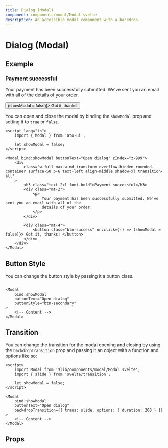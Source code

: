 ```yaml
---
title: Dialog (Modal)
component: components/modal/Modal.svelte
description: An accessible modal component with a backdrop.
---
```


<script>
    import Usage from '../Usage.svelte';
    import PropsTable from './PropsTable.svelte';
    import docs from '$lib/components/modal/Modal.svelte?raw&sveld';
    import Modal from '$lib/components/modal/Modal.svelte';

    let showModal = false;
</script>

# Dialog (Modal)

## Example

<Usage padding="py-20">
    <Modal bind:showModal buttonText="Open dialog" zIndex="z-999">
        <div
            class="w-full max-w-md transform overflow-hidden rounded-container surface-50 p-6 text-left align-middle shadow-xl transition-all"
        >
            <h3 class="text-2xl font-bold">Payment successful</h3>
            <div class="mt-2">
                <p>
                    Your payment has been successfully submitted. We’ve sent you an email with all of the
                    details of your order.
                </p>
            </div>
            <div class="mt-4">
                <button class="btn-success" on:click={() => (showModal = false)}> Got it, thanks! </button>
            </div>
        </div>
    </Modal>
</Usage>

You can open and close the modal by binding the `showModal` prop and setting it to `true` or `false`.

```svelte
<script lang="ts">
	import { Modal } from 'ato-ui';

	let showModal = false;
</script>

<Modal bind:showModal buttonText="Open dialog" zIndex="z-999">
	<div
		class="w-full max-w-md transform overflow-hidden rounded-container surface-50 p-6 text-left align-middle shadow-xl transition-all"
	>
		<h3 class="text-2xl font-bold">Payment successful</h3>
		<div class="mt-2">
			<p>
				Your payment has been successfully submitted. We’ve sent you an email with all of the
				details of your order.
			</p>
		</div>

		<div class="mt-4">
			<button class="btn-success" on:click={() => (showModal = false)}> Got it, thanks! </button>
		</div>
	</div>
</Modal>
```

## Button Style

You can change the button style by passing it a button class.

```svelte

<Modal
	bind:showModal
	buttonText="Open dialog"
    buttonStyle="btn-secondary"
>
    <!-- Content -->
</Modal>
```

## Transition

You can change the transition for the modal opening and closing by using the `backdropTransition` prop and passing it an object with a function and options like so:

```svelte
<script>
    import Modal from '$lib/components/modal/Modal.svelte';
	import { slide } from 'svelte/transition';

	let showModal = false;
</script>

<Modal
	bind:showModal
	buttonText="Open dialog"
	backdropTransition={{ trans: slide, options: { duration: 200 } }}
>
    <!-- Content -->
</Modal>
```

## Props

<PropsTable props={docs.props} />